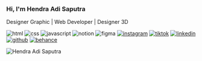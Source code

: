### Hi, I'm **Hendra Adi Saputra**

Designer Graphic | Web Developer | Designer 3D

![html](https://img.shields.io/badge/HTML-gray?logo=html5&logoColor=ffffff) ![css](https://img.shields.io/badge/CSS-gray?logo=css&logoColor=ffffff) ![javascript](https://img.shields.io/badge/JavaScript-gray?logo=javascript&logoColor=ffffff) ![notion](https://img.shields.io/badge/Notion-gray?logo=notion&logoColor=ffffff) ![figma](https://img.shields.io/badge/Figma-gray?logo=figma&logoColor=ffffff)
[![instagram](https://img.shields.io/badge/Instagram-gray?logo=instagram&logoColor=ffffff)](https://www.instagram.com/h2_a4s/) [![tiktok](https://img.shields.io/badge/Tiktok-gray?logo=tiktok&logoColor=ffffff)](https://www.tiktok.com/@h2_a4s) [![linkedin](https://img.shields.io/badge/LinkedIn-gray?logo=logmein&logoColor=ffffff)](https://www.linkedin.com/in/hendra-adi-saputra-045624365) [![github](https://img.shields.io/badge/Github-gray?logo=github&logoColor=ffffff)](https://github.com/h2a4s) [![behance](https://img.shields.io/badge/Behance-gray?logo=behance&logoColor=ffffff)](https://www.behance.net/search/projects/jurnal?tracking_source=typeahead_search_direct)

![Hendra Adi Saputra](https://github-readme-stats.vercel.app/api?username=h2a4s&show_icons=true&theme=graywhite)
